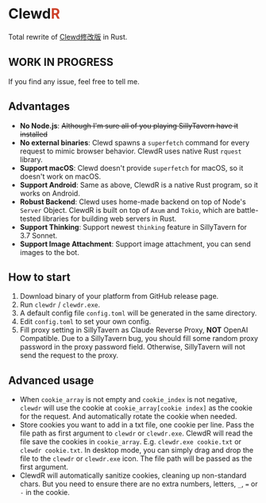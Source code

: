 # Clewd<span style="color:#CE422B">R</span>

Total rewrite of [Clewd修改版](https://github.com/teralomaniac/clewd) in Rust.

## **WORK IN PROGRESS**

If you find any issue, feel free to tell me.

## Advantages

- **No Node.js**: ~~Although I'm sure all of you playing SillyTavern have it installed~~
- **No external binaries**: Clewd spawns a `superfetch` command for every request to mimic browser behavior. ClewdR uses native Rust `rquest` library.
- **Support macOS**: Clewd doesn't provide `superfetch` for macOS, so it doesn't work on macOS.
- **Support Android**: Same as above, ClewdR is a native Rust program, so it works on Android.
- **Robust Backend**: Clewd uses home-made backend on top of Node's `Server` Object. ClewdR is built on top of `Axum` and `Tokio`, which are battle-tested libraries for building web servers in Rust.
- **Support Thinking**: Support newest `thinking` feature in SillyTavern for 3.7 Sonnet.
- **Support Image Attachment**: Support image attachment, you can send images to the bot.

## How to start

1. Download binary of your platform from GitHub release page.
2. Run `clewdr` / `clewdr.exe`.
3. A default config file `config.toml` will be generated in the same directory.
4. Edit `config.toml` to set your own config.
5. Fill proxy setting in SillyTavern as Claude Reverse Proxy, **NOT** OpenAI Compatible. Due to a SillyTavern bug, you should fill some random proxy password in the proxy password field. Otherwise, SillyTavern will not send the request to the proxy.

## Advanced usage

- When `cookie_array` is not empty and `cookie_index` is not negative, `clewdr` will use the cookie at `cookie_array[cookie index]` as the cookie for the request. And automatically rotate the cookie when needed.
- Store cookies you want to add in a txt file, one cookie per line. Pass the file path as first argument to `clewdr` or `clewdr.exe`. ClewdR will read the file save the cookies in `cookie_array`. E.g. `clewdr.exe cookie.txt` or `clewdr cookie.txt`. In desktop mode, you can simply drag and drop the file to the `clewdr` or `clewdr.exe` icon. The file path will be passed as the first argument.
- ClewdR will automatically sanitize cookies, cleaning up non-standard chars. But you need to ensure there are no extra numbers, letters, `_`, `=` or `-` in the cookie.
